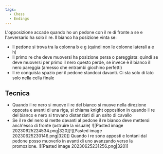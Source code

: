 ```yaml
---
tags:
  - Chess
  - Endings
---
```

L'opposizione accade quando ho un pedone con il re di fronte a se e l'avversario ha solo il re.
Il bianco ha posizione vinta se:
* Il pedone si trova tra la colonna b e g (quindi non le colonne laterali a e h)
* Il primo re che deve muoversi ha posizione persa o pareggiata: quindi se deve muoversi per primo il nero questo perde, se invece è il bianco il nero pareggia (amesso che entrambi giochino perfetti)
* Il re conquista spazio per il pedone standoci davanti. Ci sta solo di lato solo nella cella finale

## Tecnica
* Quando il re nero si muove il re del bianco si muove nella direzione opposta e avanti di una riga, si chiama knight opposition in quando il re del bianco e nero si trovano distanziati di un salto di cavallo
* Se il re del nero si mette davanti al pedone il re bianco deve mettersi anch'esso di fronte (ostruire la visuale)
![[Pasted image 20230625224534.png|320]]![[Pasted image 20230625230146.png|320]]
Quando i re sono apposti e lontani dal pedone posso muoverlo in avanti di uno avanzando verso la promozione.
![[Pasted image 20230625231256.png|320]]
